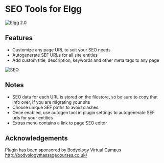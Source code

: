 SEO Tools for Elgg
==================
![Elgg 2.0](https://img.shields.io/badge/Elgg-2.0.x-orange.svg?style=flat-square)

## Features

 * Customize any page URL to suit your SEO needs
 * Autogenerate SEF URLs for all site entities
 * Add custom title, description, keywords and other meta tags to any page

![SEO](https://raw.github.com/hypeJunction/Elgg-seo/master/screenshots/seo.png "SEO")


## Notes

 * SEO data for each URL is stored on the filestore, so be sure to copy that info over, if you
are migrating your site
 * Choose unique SEF paths to avoid clashes
 * Once enabled, use autogen tool in plugin settings to autogenerate SEF urls for your entities
 * Extras menu contains a link to page SEO editor

## Acknowledgements

Plugin has been sponsored by Bodyology Virtual Campus http://bodyologymassagecourses.co.uk/
